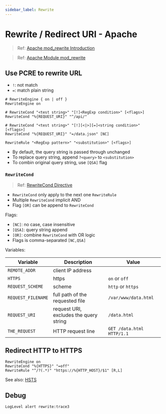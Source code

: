 ```yaml
---
sidebar_label: Rewrite
---
```


# Rewrite / Redirect URI - Apache

> Ref: [Apache mod_rewrite Introduction](https://httpd.apache.org/docs/2.4/rewrite/intro.html)

> Ref: [Apache Module mod_rewrite](https://httpd.apache.org/docs/2.4/mod/mod_rewrite.html)

## Use PCRE to rewrite URL

- `!`: not match
- `=`: match plain string

```apacheconf
# RewriteEngine { on | off }
RewriteEngine on

# RewriteCond "<test string>" "[!]<RegExp condition>" [<flags>]
RewriteCond "%{REQUEST_URI}" "^/api/"

# RewriteCond "<test string>" "[!][<|>][=]<string condition>" [<flags>]
RewriteCond "%{REQUEST_URI}" "=/data.json" [NC]

RewriteRule "<RegExp pattern>" "<substitution>" [<flags>]
```

- By default, the query string is passed through unchanged
- To replace query string, append `?<query>` to `<substitution>`
- To combin original query string, use `[QSA]` flag

### `RewriteCond`

> Ref: [RewriteCond Directive](https://httpd.apache.org/docs/2.4/mod/mod_rewrite.html#rewritecond)

- `RewriteCond` only apply to the next one `RewriteRule`
- Multiple `RewriteCond` implicit AND
- Flag `[OR]` can be append to `RewriteCond`

Flags:

- `[NC]`: no case, case insensitive
- `[QSA]`: query string append
- `[OR]`: combine `RewriteCond` with OR logic
- Flags is comma-separated `[NC,QSA]`

Variables:

| Variable | Description | Value |
|-|-|-|
| `REMOTE_ADDR` | client IP address |
| `HTTPS` | https | `on` or `off` |
| `REQUEST_SCHEME` | scheme | `http` or `https` |
| `REQUEST_FILENAME` | full path of the requested file | `/var/www/data.html` |
| `REQUEST_URI` | request URI, excludes the query string | `/data.html` |
| `THE_REQUEST` | HTTP request line | `GET /data.html HTTP/1.1` |

## Redirect HTTP to HTTPS

```apacheconf
RewriteEngine on
RewriteCond "%{HTTPS}" "=off"
RewriteRule "^/?(.*)" "https://%{HTTP_HOST}/$1" [R,L]
```

See also: [HSTS](../HTTP.md#strict-transport-security)

## Debug

```apacheconf
LogLevel alert rewrite:trace3
```
